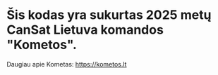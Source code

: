 # Šis kodas yra sukurtas 2025 metų CanSat Lietuva komandos "Kometos".

Daugiau apie Kometas: https://kometos.lt
